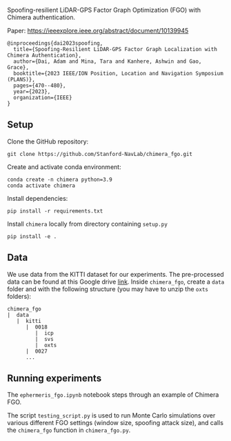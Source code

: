 Spoofing-resilient LiDAR-GPS Factor Graph Optimization (FGO) with Chimera authentication.

Paper: https://ieeexplore.ieee.org/abstract/document/10139945
```
@inproceedings{dai2023spoofing,
  title={Spoofing-Resilient LiDAR-GPS Factor Graph Localization with Chimera Authentication},
  author={Dai, Adam and Mina, Tara and Kanhere, Ashwin and Gao, Grace},
  booktitle={2023 IEEE/ION Position, Location and Navigation Symposium (PLANS)},
  pages={470--480},
  year={2023},
  organization={IEEE}
}
```

## Setup

Clone the GitHub repository:

    git clone https://github.com/Stanford-NavLab/chimera_fgo.git

Create and activate conda environment:

    conda create -n chimera python=3.9
    conda activate chimera
    
Install dependencies:

    pip install -r requirements.txt
   
Install `chimera` locally from directory containing `setup.py`
   
    pip install -e .

## Data
We use data from the KITTI dataset for our experiments. The pre-processed data can be found at this Google drive [link](https://drive.google.com/drive/folders/17K4qRPXs8pU1r1awYJjoh5m6WK9RJrGX?usp=sharing). 
Inside `chimera_fgo`, create a `data` folder and with the following structure (you may have to unzip the `oxts` folders):
```
chimera_fgo
|  data
   |  kitti
      |  0018
         |  icp
         |  svs
         |  oxts      
      |  0027
      ...
```

## Running experiments
The `ephermeris_fgo.ipynb` notebook steps through an example of Chimera FGO.

The script `testing_script.py` is used to run Monte Carlo simulations over various different FGO settings (window size, spoofing attack size), and calls the `chimera_fgo` function in `chimera_fgo.py`.
